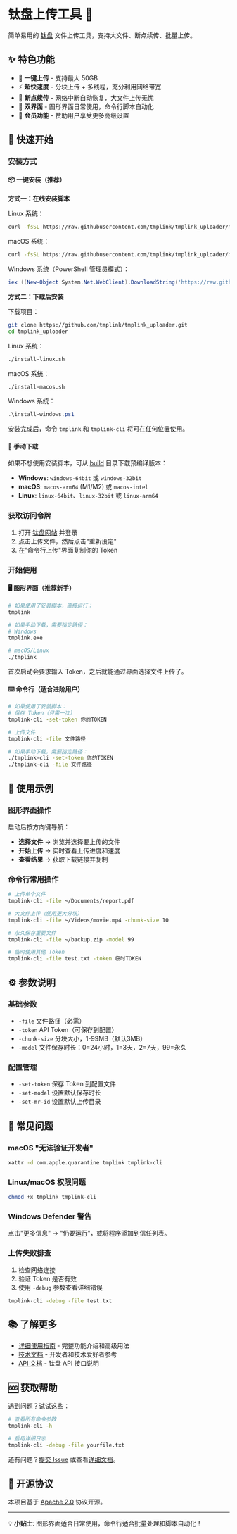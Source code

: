 # 钛盘上传工具 🚀

简单易用的 [钛盘](https://tmp.link/) 文件上传工具，支持大文件、断点续传、批量上传。

## ✨ 特色功能

- 🎯 **一键上传** - 支持最大 50GB
- ⚡ **超快速度** - 分块上传 + 多线程，充分利用网络带宽
- 🔄 **断点续传** - 网络中断自动恢复，大文件上传无忧
- 📱 **双界面** - 图形界面日常使用，命令行脚本自动化
- 💎 **会员功能** - 赞助用户享受更多高级设置

## 🚀 快速开始

### 安装方式

#### 📦 一键安装（推荐）

**方式一：在线安装脚本**

Linux 系统：
```bash
curl -fsSL https://raw.githubusercontent.com/tmplink/tmplink_uploader/main/install-linux.sh | bash
```

macOS 系统：
```bash
curl -fsSL https://raw.githubusercontent.com/tmplink/tmplink_uploader/main/install-macos.sh | bash
```

Windows 系统（PowerShell 管理员模式）：
```powershell
iex ((New-Object System.Net.WebClient).DownloadString('https://raw.githubusercontent.com/tmplink/tmplink_uploader/main/install-windows.ps1'))
```

**方式二：下载后安装**

下载项目：
```bash
git clone https://github.com/tmplink/tmplink_uploader.git
cd tmplink_uploader
```

Linux 系统：
```bash
./install-linux.sh
```

macOS 系统：
```bash
./install-macos.sh
```

Windows 系统：
```powershell
.\install-windows.ps1
```

安装完成后，命令 `tmplink` 和 `tmplink-cli` 将可在任何位置使用。

#### 💾 手动下载

如果不想使用安装脚本，可从 [build](build/) 目录下载预编译版本：

- **Windows**: `windows-64bit` 或 `windows-32bit`
- **macOS**: `macos-arm64` (M1/M2) 或 `macos-intel`
- **Linux**: `linux-64bit`、`linux-32bit` 或 `linux-arm64`

### 获取访问令牌

1. 打开 [钛盘网站](https://tmp.link/) 并登录
2. 点击上传文件，然后点击"重新设定"
3. 在"命令行上传"界面复制你的 Token

### 开始使用

#### 🖥️ 图形界面（推荐新手）

```bash
# 如果使用了安装脚本，直接运行：
tmplink

# 如果手动下载，需要指定路径：
# Windows
tmplink.exe

# macOS/Linux
./tmplink
```

首次启动会要求输入 Token，之后就能通过界面选择文件上传了。

#### ⌨️ 命令行（适合进阶用户）

```bash
# 如果使用了安装脚本：
# 保存 Token（只需一次）
tmplink-cli -set-token 你的TOKEN

# 上传文件
tmplink-cli -file 文件路径

# 如果手动下载，需要指定路径：
./tmplink-cli -set-token 你的TOKEN
./tmplink-cli -file 文件路径
```

## 📖 使用示例

### 图形界面操作

启动后按方向键导航：
- **选择文件** → 浏览并选择要上传的文件
- **开始上传** → 实时查看上传进度和速度
- **查看结果** → 获取下载链接并复制

### 命令行常用操作

```bash
# 上传单个文件
tmplink-cli -file ~/Documents/report.pdf

# 大文件上传（使用更大分块）
tmplink-cli -file ~/Videos/movie.mp4 -chunk-size 10

# 永久保存重要文件
tmplink-cli -file ~/backup.zip -model 99

# 临时使用其他 Token
tmplink-cli -file test.txt -token 临时TOKEN
```

## ⚙️ 参数说明

### 基础参数
- `-file` 文件路径（必需）
- `-token` API Token（可保存到配置）
- `-chunk-size` 分块大小，1-99MB（默认3MB）
- `-model` 文件保存时长：0=24小时，1=3天，2=7天，99=永久

### 配置管理
- `-set-token` 保存 Token 到配置文件
- `-set-model` 设置默认保存时长  
- `-set-mr-id` 设置默认上传目录

## 🔧 常见问题

### macOS "无法验证开发者"
```bash
xattr -d com.apple.quarantine tmplink tmplink-cli
```

### Linux/macOS 权限问题
```bash
chmod +x tmplink tmplink-cli
```

### Windows Defender 警告
点击"更多信息" → "仍要运行"，或将程序添加到信任列表。

### 上传失败排查
1. 检查网络连接
2. 验证 Token 是否有效
3. 使用 `-debug` 参数查看详细错误

```bash
tmplink-cli -debug -file test.txt
```

## 📚 了解更多

- [详细使用指南](docs/usage.md) - 完整功能介绍和高级用法
- [技术文档](docs/technical.md) - 开发者和技术爱好者参考
- [API 文档](docs/api.md) - 钛盘 API 接口说明

## 🆘 获取帮助

遇到问题？试试这些：

```bash
# 查看所有命令参数
tmplink-cli -h

# 启用详细日志
tmplink-cli -debug -file yourfile.txt
```

还有问题？[提交 Issue](https://github.com/tmplink/tmplink_uploader/issues) 或查看[详细文档](docs/)。

## 📄 开源协议

本项目基于 [Apache 2.0](LICENSE) 协议开源。

---

💡 **小贴士**: 图形界面适合日常使用，命令行适合批量处理和脚本自动化！

